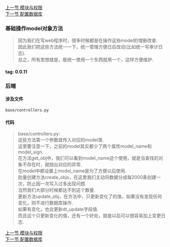 [上一节 模块与权限](https://github.com/bxxfighting/rurality/blob/master/how/to/do/1/10.md)  
[下一节 配置数据库](https://github.com/bxxfighting/rurality/blob/master/how/to/do/1/12.md)  

### 基础操作model对象方法
> 因为我们在写web程序时，很多时候都是在操作这些model的增删改查.  
> 因此我们把这些方法统一一下，统一管理方便日后改动(比如统一写审计日志).  
> 总之，所有思想就是，能统一使用一个东西就用一个，这样方便维护.  

#### tag: 0.0.11

### 后端

#### 涉及文件
```
base/controllers.py
```

#### 代码
> base/controllers.py:  
> 这些方法第一个参数就传入对应的model类.  
> 这里要注意一下，之前的model其实都少了两个属性model_name和model_sign.  
> 在方法get_obj中，我们可以看到model_name这个使用，就是当查找的对象不存在时，就抛出对应的异常.  
> 在model中都设置上model_name是为了方便以后使用.  
> 批量创建方法create_objs，在这里我们主动将数据分成每2000条创建一次，防止因一次写入过多出现问题.  
> 当然我们大部分时候都达不到这个数量.  
> 更新方法update_obj，在方法中，只更新变化了的值，如果没有发现任何变化，则不进行数据库操作.  
> 如果有变化，也会更新dt_update字段值.  
> 而且这个只更新变化的值，还有一个好处，就是以后可以很容易加上变更日志.  

[上一节 模块与权限](https://github.com/bxxfighting/rurality/blob/master/how/to/do/1/10.md)  
[下一节 配置数据库](https://github.com/bxxfighting/rurality/blob/master/how/to/do/1/12.md)  

